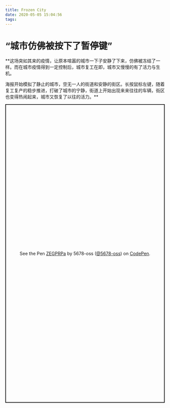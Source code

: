 ```yaml
---
title: Frozen City
date: 2020-05-05 15:04:56
tags:
---
```

# “城市仿佛被按下了暂停键”

**这场突如其来的疫情，让原本喧嚣的城市一下子安静了下来，仿佛被冻结了一样。而在城市疫情得到一定控制后，城市复工在即，城市又慢慢的有了活力与生机。

海报开始模拟了静止的城市，空无一人的街道和安静的街区。长按鼠标左键，随着复工复产的稳步推进，打破了城市的宁静，街道上开始出现来来往往的车辆，街区也变得热闹起来，城市又恢复了以往的活力。**

<p class="codepen" data-height="945" data-theme-id="light" data-default-tab="js,result" data-user="5678-oss" data-slug-hash="ZEGPRPa" style="height: 945px; box-sizing: border-box; display: flex; align-items: center; justify-content: center; border: 2px solid; margin: 1em 0; padding: 1em;" data-pen-title="ZEGPRPa">
  <span>See the Pen <a href="https://codepen.io/5678-oss/pen/ZEGPRPa">
  ZEGPRPa</a> by 5678-oss (<a href="https://codepen.io/5678-oss">@5678-oss</a>)
  on <a href="https://codepen.io">CodePen</a>.</span>
</p>
<script async src="https://static.codepen.io/assets/embed/ei.js"></script>


